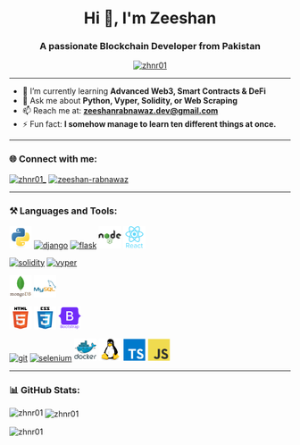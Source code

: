 <h1 align="center">Hi 👋, I'm Zeeshan</h1>
<h3 align="center">A passionate Blockchain Developer from Pakistan</h3>

<p align="center">
  <a href="https://github.com/ryo-ma/github-profile-trophy">
    <img src="https://github-profile-trophy.vercel.app/?username=zhnr01&theme=onedark&margin-w=15&margin-h=15" alt="zhnr01" />
  </a>
</p>

---

- 🌱 I’m currently learning **Advanced Web3, Smart Contracts & DeFi**  
- 💬 Ask me about **Python, Vyper, Solidity, or Web Scraping**  
- 📫 Reach me at: **zeeshanrabnawaz.dev@gmail.com**  
- ⚡ Fun fact: **I somehow manage to learn ten different things at once.**

---

<h3 align="left">🌐 Connect with me:</h3>
<p align="left">
  <a href="https://twitter.com/zhnr01_" target="blank"><img align="center" src="https://raw.githubusercontent.com/rahuldkjain/github-profile-readme-generator/master/src/images/icons/Social/twitter.svg" alt="zhnr01_" height="30" width="40" /></a>
  <a href="https://linkedin.com/in/zeeshan-rabnawaz" target="blank"><img align="center" src="https://raw.githubusercontent.com/rahuldkjain/github-profile-readme-generator/master/src/images/icons/Social/linked-in-alt.svg" alt="zeeshan-rabnawaz" height="30" width="40" /></a>
</p>

---

<h3 align="left">⚒️ Languages and Tools:</h3>
<p align="left"> 
  <!-- Web & Backend -->
  <a href="https://www.python.org" target="_blank" rel="noreferrer"><img src="https://raw.githubusercontent.com/devicons/devicon/master/icons/python/python-original.svg" alt="python" width="40" height="40"/></a>
  <a href="https://www.djangoproject.com/" target="_blank" rel="noreferrer"><img src="https://cdn.worldvectorlogo.com/logos/django.svg" alt="django" width="40" height="40"/></a>
  <a href="https://flask.palletsprojects.com/" target="_blank" rel="noreferrer"><img src="https://github.com/user-attachments/assets/5cf2f551-0626-4dba-88fc-3d73c61a9f4b" alt="flask" width="40" height="40"/></a>
  <a href="https://nodejs.org" target="_blank" rel="noreferrer"><img src="https://raw.githubusercontent.com/devicons/devicon/master/icons/nodejs/nodejs-original-wordmark.svg" alt="nodejs" width="40" height="40"/></a>
  <a href="https://reactjs.org/" target="_blank" rel="noreferrer"><img src="https://raw.githubusercontent.com/devicons/devicon/master/icons/react/react-original-wordmark.svg" alt="react" width="40" height="40"/></a>
  
  <!-- Blockchain -->
  <a href="https://soliditylang.org/" target="_blank" rel="noreferrer"><img src="https://icons.veryicon.com/png/o/business/vscode-program-item-icon/solidity-1.png" alt="solidity" width="40" height="40"/></a>
  <a href="https://vyper.readthedocs.io/en/stable/" target="_blank" rel="noreferrer"><img src="https://docs.vyperlang.org/en/stable/_images/logo.svg" alt="vyper" width="40" height="40"/></a>

  <!-- Databases -->
  <a href="https://www.mongodb.com/" target="_blank" rel="noreferrer"><img src="https://raw.githubusercontent.com/devicons/devicon/master/icons/mongodb/mongodb-original-wordmark.svg" alt="mongodb" width="40" height="40"/></a>
  <a href="https://www.mysql.com/" target="_blank" rel="noreferrer"><img src="https://raw.githubusercontent.com/devicons/devicon/master/icons/mysql/mysql-original-wordmark.svg" alt="mysql" width="40" height="40"/></a>
  
  <!-- Frontend -->
  <a href="https://www.w3.org/html/" target="_blank" rel="noreferrer"><img src="https://raw.githubusercontent.com/devicons/devicon/master/icons/html5/html5-original-wordmark.svg" alt="html5" width="40" height="40"/></a>
  <a href="https://www.w3schools.com/css/" target="_blank" rel="noreferrer"><img src="https://raw.githubusercontent.com/devicons/devicon/master/icons/css3/css3-original-wordmark.svg" alt="css3" width="40" height="40"/></a>
  <a href="https://getbootstrap.com" target="_blank" rel="noreferrer"><img src="https://raw.githubusercontent.com/devicons/devicon/master/icons/bootstrap/bootstrap-plain-wordmark.svg" alt="bootstrap" width="40" height="40"/></a>

  <!-- Tools -->
  <a href="https://git-scm.com/" target="_blank" rel="noreferrer"><img src="https://www.vectorlogo.zone/logos/git-scm/git-scm-icon.svg" alt="git" width="40" height="40"/></a>
  <a href="https://www.selenium.dev" target="_blank" rel="noreferrer"><img src="https://raw.githubusercontent.com/detain/svg-logos/780f25886640cef088af994181646db2f6b1a3f8/svg/selenium-logo.svg" alt="selenium" width="40" height="40"/></a>
  <a href="https://www.docker.com/" target="_blank" rel="noreferrer"><img src="https://raw.githubusercontent.com/devicons/devicon/master/icons/docker/docker-original-wordmark.svg" alt="docker" width="40" height="40"/></a>
  <a href="https://www.linux.org/" target="_blank" rel="noreferrer"><img src="https://raw.githubusercontent.com/devicons/devicon/master/icons/linux/linux-original.svg" alt="linux" width="40" height="40"/></a>
  <a href="https://www.typescriptlang.org/" target="_blank" rel="noreferrer"><img src="https://raw.githubusercontent.com/devicons/devicon/master/icons/typescript/typescript-original.svg" alt="typescript" width="40" height="40"/></a>
  <a href="https://developer.mozilla.org/en-US/docs/Web/JavaScript" target="_blank" rel="noreferrer"><img src="https://raw.githubusercontent.com/devicons/devicon/master/icons/javascript/javascript-original.svg" alt="javascript" width="40" height="40"/></a>
</p>

---

<h3 align="left">📊 GitHub Stats:</h3>
<p><img align="left" src="https://github-readme-stats.vercel.app/api/top-langs?username=zhnr01&show_icons=true&locale=en&layout=compact&theme=radical" alt="zhnr01" /></p>

<p>&nbsp;<img align="center" src="https://github-readme-stats.vercel.app/api?username=zhnr01&show_icons=true&locale=en&theme=radical" alt="zhnr01" /></p>

<p><img align="center" src="https://github-readme-streak-stats.herokuapp.com/?user=zhnr01&theme=radical" alt="zhnr01" /></p>
